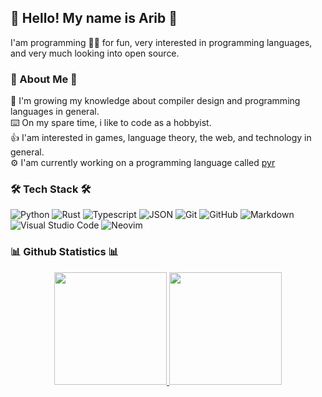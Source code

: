 ## 👋 Hello! My name is Arib 👋

I'am programming 👨‍💻 for fun, very interested in programming languages, and very much looking into open source.

### 📖 About Me 📖

🌱 I'm growing my knowledge about compiler design and programming languages in general.\
⌨️ On my spare time, i like to code as a hobbyist.\
👍 I'am interested in games, language theory, the web, and technology in general.\
⚙️ I'am currently working on a programming language called [pyr](https://github.com/AribYadi/pyr.git)

### 🛠 Tech Stack 🛠

![Python](https://img.shields.io/badge/-Python-333333?style=flat&logo=python)
![Rust](https://img.shields.io/badge/-Rust-333333?logo=rust&style=flat-square)
![Typescript](https://img.shields.io/badge/-Typescript-333333?logo=typescript&style=flat-square)
![JSON](https://img.shields.io/badge/-JSON-333333?logo=json&style=flat-square)
![Git](https://img.shields.io/badge/-Git-333333?style=flat&logo=git)
![GitHub](https://img.shields.io/badge/-GitHub-333333?style=flat&logo=github)
![Markdown](https://img.shields.io/badge/-Markdown-333333?style=flat&logo=markdown)\
![Visual Studio Code](https://img.shields.io/badge/-Visual%20Studio%20Code-333333?style=flat&logo=visual-studio-code&logoColor=007ACC)
![Neovim](https://img.shields.io/badge/-Neovim-333333?logo=neovim&style=flat-square)

### 📊 Github Statistics 📊

<p align="center">
  <a href="https://github.com/AribYadi">
    <img height="180em" src="https://github-readme-stats-eight-theta.vercel.app/api?username=AribYadi&show_icons=true&theme=dark&include_all_commits=true&count_private=true" />
    <img height="180em" src="https://github-readme-stats-eight-theta.vercel.app/api/top-langs/?username=AribYadi&layout=compact&theme=dark" />
  </a>
</p>
